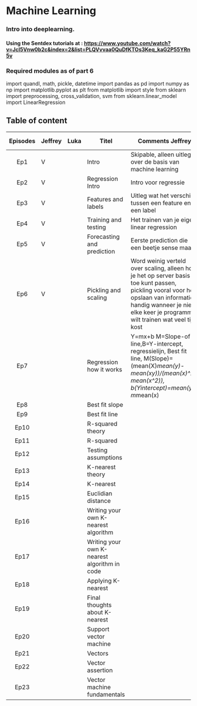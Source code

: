 # Machine Learning
### Intro into deeplearning.

#### Using the Sentdex tutorials at : https://www.youtube.com/watch?v=JcI5Vnw0b2c&index=2&list=PLQVvvaa0QuDfKTOs3Keq_kaG2P55YRn5v

### Required modules as of part 6
import quandl, math, pickle, datetime
import pandas as pd
import numpy as np
import matplotlib.pyplot as plt
from matplotlib import style
from sklearn import preprocessing, cross_validation, svm
from sklearn.linear_model import LinearRegression


## Table of content
| Episodes |  Jeffrey | Luka |Titel|Comments Jeffrey|Comments Luka|
|:--------:|----------|------|------|--------------------------------|--------|
| Ep1      | V        |      |Intro|Skipable, alleen uitleg over de basis van machine learning||
| Ep2      | V        |      |Regression Intro|Intro voor regressie||
| Ep3      | V        |      |Features and labels|Uitleg wat het verschil is tussen een feature en een label||
| Ep4      | V        |      |Training and testing|Het trainen van je eigen linear regression||
| Ep5      | V        |      |Forecasting and prediction|Eerste prediction die een beetje sense maakt||
| Ep6      | V        |      |Pickling and scaling|Word weinig verteld over scaling, alleen hoe je het op server basis toe kunt passen, pickling vooral voor het opslaan van informatie, handig wanneer je niet elke keer je programma wilt trainen wat veel tijd kost||
| Ep7      |          |      |Regression how it works|Y=mx+b M=Slope-of-line,B=Y-intercept, regressielijn, Best fit line, M(Slope)=(mean(X)*mean(y)-mean(xy))/(mean(x)^2-mean(x^2)), b(Yintercept)=mean(y)-m*mean(x)||
| Ep8      |          |      |Best fit slope|||
| Ep9      |          |      |Best fit line|||
| Ep10      |          |      |R-squared theory|||
| Ep11      |          |      |R-squared|||
| Ep12      |          |      |Testing assumptions|||
| Ep13      |          |      |K-nearest theory|||
| Ep14      |          |      |K-nearest|||
| Ep15      |          |      |Euclidian distance|||
| Ep16      |          |      |Writing your own K-nearest algorithm|||
| Ep17      |          |      |Writing your own K-nearest algorithm in code|||
| Ep18      |          |      |Applying K-nearest|||
| Ep19      |          |      |Final thoughts about K-nearest|||
| Ep20      |          |      |Support vector machine|||
| Ep21      |          |      |Vectors|||
| Ep22      |          |      |Vector assertion|||
| Ep23      |          |      |Vector machine fundamentals|||



